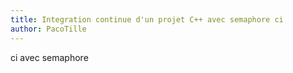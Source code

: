 ```yaml
---
title: Integration continue d'un projet C++ avec semaphore ci
author: PacoTille
---
```


ci avec semaphore